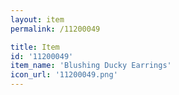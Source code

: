 ```yaml
---
layout: item
permalink: /11200049

title: Item
id: '11200049'
item_name: 'Blushing Ducky Earrings'
icon_url: '11200049.png'
---
```

